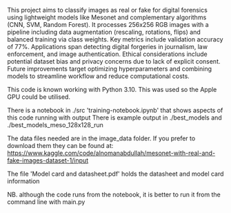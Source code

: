 This project aims to classify images as real or fake for digital forensics using lightweight models like Mesonet and complementary algorithms (CNN, SVM, Random Forest). It processes 256x256 RGB images with a pipeline including data augmentation (rescaling, rotations, flips) and balanced training via class weights. Key metrics include validation accuracy of 77%. Applications span detecting digital forgeries in journalism, law enforcement, and image authentication. Ethical considerations include potential dataset bias and privacy concerns due to lack of explicit consent. Future improvements target optimizing hyperparameters and combining models to streamline workflow and reduce computational costs.


This code is known working with Python 3.10. This was used so the Apple GPU could be utilised.

There is a notebook in ./src 'training-notebook.ipynb' that shows aspects of this code running with output
There is example output in ./best_models and ./best_models_meso_128x128_run

The data files needed are in the image_data folder. If you prefer to download them they can be found at: https://www.kaggle.com/code/alnomanabdullah/mesonet-with-real-and-fake-images-dataset-1/input

The file 'Model card and datasheet.pdf' holds the datasheet and model card information

NB. although the code runs from the notebook, it is better to run it from the command line with main.py
